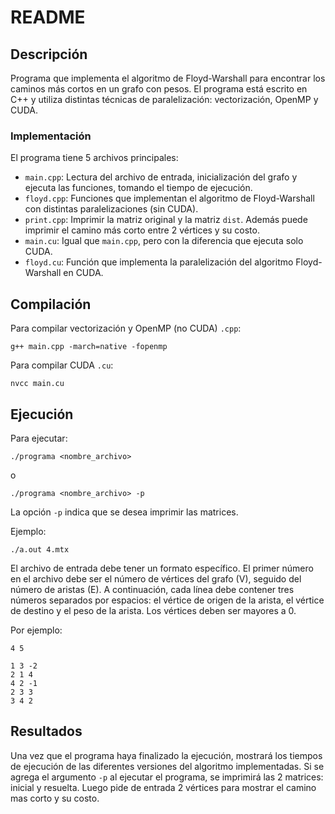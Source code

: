 # README

## Descripción

Programa que implementa el algoritmo de Floyd-Warshall para encontrar los caminos más cortos en un grafo con pesos. El programa está escrito en C++ y utiliza distintas técnicas de paralelización: vectorización, OpenMP y CUDA.

### Implementación

El programa tiene 5 archivos principales:

- `main.cpp`: Lectura del archivo de entrada, inicialización del grafo y ejecuta las funciones, tomando el tiempo de ejecución.
- `floyd.cpp`: Funciones que implementan el algoritmo de Floyd-Warshall con distintas paralelizaciones (sin CUDA).
- `print.cpp`: Imprimir la matriz original y la matriz `dist`. Además puede imprimir el camino más corto entre 2 vértices y su costo.
- `main.cu`: Igual que `main.cpp`, pero con la diferencia que ejecuta solo CUDA.
- `floyd.cu`: Función que implementa la paralelización del algoritmo Floyd-Warshall en CUDA.

## Compilación

Para compilar vectorización y OpenMP (no CUDA) `.cpp`:

```
g++ main.cpp -march=native -fopenmp
```

Para compilar CUDA `.cu`:

```
nvcc main.cu
```

## Ejecución

Para ejecutar:

```
./programa <nombre_archivo>
```

o

```
./programa <nombre_archivo> -p
```

La opción `-p` indica que se desea imprimir las matrices.

Ejemplo:

```
./a.out 4.mtx
```

El archivo de entrada debe tener un formato específico. El primer número en el archivo debe ser el número de vértices del grafo (V), seguido del número de aristas (E). A continuación, cada línea debe contener tres números separados por espacios: el vértice de origen de la arista, el vértice de destino y el peso de la arista. Los vértices deben ser mayores a 0.

Por ejemplo:

```
4 5

1 3 -2
2 1 4
4 2 -1
2 3 3
3 4 2
```

## Resultados

Una vez que el programa haya finalizado la ejecución, mostrará los tiempos de ejecución de las diferentes versiones del algoritmo implementadas. Si se agrega el argumento `-p` al ejecutar el programa, se imprimirá las 2 matrices: inicial y resuelta. Luego pide de entrada 2 vértices para mostrar el camino mas corto y su costo.
